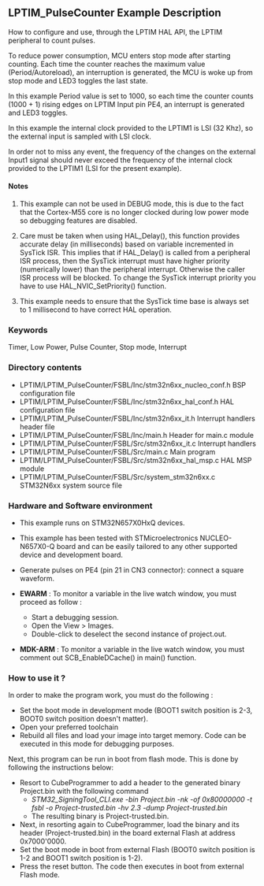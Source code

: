 ## <b>LPTIM_PulseCounter Example Description</b>

How to configure and use, through the LPTIM HAL API, the LPTIM peripheral 
to count pulses.

To reduce power consumption, MCU enters stop mode after starting counting.
Each time the counter reaches the maximum value (Period/Autoreload), an interruption
is generated, the MCU is woke up from stop mode and LED3 toggles the last state.
  
In this example Period value is set to 1000, so each time the counter counts
(1000 + 1) rising edges on LPTIM Input pin PE4, an interrupt is generated and LED3
toggles.

In this example the internal clock provided to the LPTIM1 is LSI (32 Khz),
so the external input is sampled with LSI clock. 

In order not to miss any event, the frequency of the changes on the external Input1 signal should never exceed the
frequency of the internal clock provided to the LPTIM1 (LSI for the present example).

#### <b>Notes</b>

 1. This example can not be used in DEBUG mode, this is due to the fact
    that the Cortex-M55 core is no longer clocked during low power mode
    so debugging features are disabled.

 2. Care must be taken when using HAL_Delay(), this function provides accurate
    delay (in milliseconds) based on variable incremented in SysTick ISR. This
    implies that if HAL_Delay() is called from a peripheral ISR process, then 
    the SysTick interrupt must have higher priority (numerically lower)
    than the peripheral interrupt. Otherwise the caller ISR process will be blocked.
    To change the SysTick interrupt priority you have to use HAL_NVIC_SetPriority() function.
      
 3. This example needs to ensure that the SysTick time base is always set to 1 millisecond
    to have correct HAL operation.


### <b>Keywords</b>

Timer, Low Power, Pulse Counter, Stop mode, Interrupt

### <b>Directory contents</b>

  - LPTIM/LPTIM_PulseCounter/FSBL/Inc/stm32n6xx_nucleo_conf.h  BSP configuration file
  - LPTIM/LPTIM_PulseCounter/FSBL/Inc/stm32n6xx_hal_conf.h     HAL configuration file
  - LPTIM/LPTIM_PulseCounter/FSBL/Inc/stm32n6xx_it.h           Interrupt handlers header file
  - LPTIM/LPTIM_PulseCounter/FSBL/Inc/main.h                   Header for main.c module  
  - LPTIM/LPTIM_PulseCounter/FSBL/Src/stm32n6xx_it.c           Interrupt handlers
  - LPTIM/LPTIM_PulseCounter/FSBL/Src/main.c                   Main program
  - LPTIM/LPTIM_PulseCounter/FSBL/Src/stm32n6xx_hal_msp.c      HAL MSP module
  - LPTIM/LPTIM_PulseCounter/FSBL/Src/system_stm32n6xx.c       STM32N6xx system source file


### <b>Hardware and Software environment</b>

  - This example runs on STM32N657X0HxQ devices.
    
  - This example has been tested with STMicroelectronics NUCLEO-N657X0-Q
    board and can be easily tailored to any other supported device
    and development board.

  - Generate pulses on PE4 (pin 21 in CN3 connector): connect a square waveform.

  - **EWARM** : To monitor a variable in the live watch window, you must proceed as follow :
    - Start a debugging session.
    - Open the View > Images.
    - Double-click to deselect the second instance of project.out.

  - **MDK-ARM** : To monitor a variable in the live watch window, you must comment out SCB_EnableDCache() in main() function.

### <b>How to use it ?</b>

In order to make the program work, you must do the following :

 - Set the boot mode in development mode (BOOT1 switch position is 2-3, BOOT0 switch position doesn't matter).
 - Open your preferred toolchain
 - Rebuild all files and load your image into target memory. Code can be executed in this mode for debugging purposes.

 Next, this program can be run in boot from flash mode. This is done by following the instructions below:
 
 - Resort to CubeProgrammer to add a header to the generated binary Project.bin with the following command
   - *STM32_SigningTool_CLI.exe -bin Project.bin -nk -of 0x80000000 -t fsbl -o Project-trusted.bin -hv 2.3 -dump Project-trusted.bin*
   - The resulting binary is Project-trusted.bin.
 - Next, in resorting again to CubeProgrammer, load the binary and its header (Project-trusted.bin) in the board external Flash at address 0x7000'0000.
 - Set the boot mode in boot from external Flash (BOOT0 switch position is 1-2 and BOOT1 switch position is 1-2).
 - Press the reset button. The code then executes in boot from external Flash mode.

